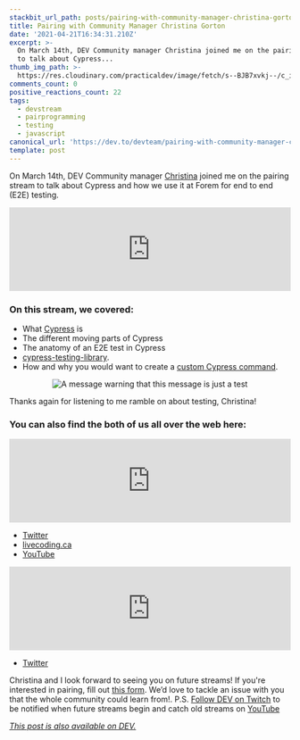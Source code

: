 ```yaml
---
stackbit_url_path: posts/pairing-with-community-manager-christina-gorton-4537
title: Pairing with Community Manager Christina Gorton
date: '2021-04-21T16:34:31.210Z'
excerpt: >-
  On March 14th, DEV Community manager Christina joined me on the pairing stream
  to talk about Cypress...
thumb_img_path: >-
  https://res.cloudinary.com/practicaldev/image/fetch/s--BJB7xvkj--/c_imagga_scale,f_auto,fl_progressive,h_420,q_auto,w_1000/https://dev-to-uploads.s3.amazonaws.com/uploads/articles/s5r46f0hchn0bwqb6da9.jpg
comments_count: 0
positive_reactions_count: 22
tags:
  - devstream
  - pairprogramming
  - testing
  - javascript
canonical_url: 'https://dev.to/devteam/pairing-with-community-manager-christina-gorton-4537'
template: post
---
```

On <time datetime="2021-04-14">March 14th</time>, DEV Community manager [Christina](https://dev.to/coffeecraftcode) joined me on the pairing stream to talk about Cypress and how we use it at Forem for end to end (E2E) testing.


<iframe class="liquidTag" src="https://dev.to/embed/youtube?args=Xm-nCsTObkE" style="border: 0; width: 100%;"></iframe>


### On this stream, we covered:

* What [Cypress](https://docs.cypress.io/) is
* The different moving parts of Cypress
* The anatomy of an E2E test in Cypress
* [cypress-testing-library](https://testing-library.com/docs/cypress-testing-library/intro/).
* How and why you would want to create a [custom Cypress command](https://docs.cypress.io/api/cypress-api/custom-commands).

<center>

![A message warning that this message is just a test](https://media.giphy.com/media/SQiQu6lbG8bn2/giphy.gif)

</center>

Thanks again for listening to me ramble on about testing, Christina!

### You can also find the both of us all over the web here:


<iframe class="liquidTag" src="https://dev.to/embed/user?args=nickytonline" style="border: 0; width: 100%;"></iframe>

* [Twitter](https://twitter.com/nickytonline)
* [livecoding.ca](https://livecoding.ca)
* [YouTube](https://youtube.iamdeveloper.com)


<iframe class="liquidTag" src="https://dev.to/embed/user?args=coffeecraftcode" style="border: 0; width: 100%;"></iframe>

* [Twitter](https://twitter.com/coffeecraftcode)

Christina and I look forward to seeing you on future streams! If you're interested in pairing, fill out [this form](https://iamdeveloper.com/pair). We’d love to tackle an issue with you that the whole community could learn from!.
P.S. [Follow DEV on Twitch](https://twitch.tv/thepracticaldev) to be notified when future streams begin and catch old streams on [YouTube](https://www.youtube.com/c/thepracticaldevteam)


*[This post is also available on DEV.](https://dev.to/devteam/pairing-with-community-manager-christina-gorton-4537)*


<script>
const parent = document.getElementsByTagName('head')[0];
const script = document.createElement('script');
script.type = 'text/javascript';
script.src = 'https://cdnjs.cloudflare.com/ajax/libs/iframe-resizer/4.1.1/iframeResizer.min.js';
script.charset = 'utf-8';
script.onload = function() {
    window.iFrameResize({}, '.liquidTag');
};
parent.appendChild(script);
</script>    

